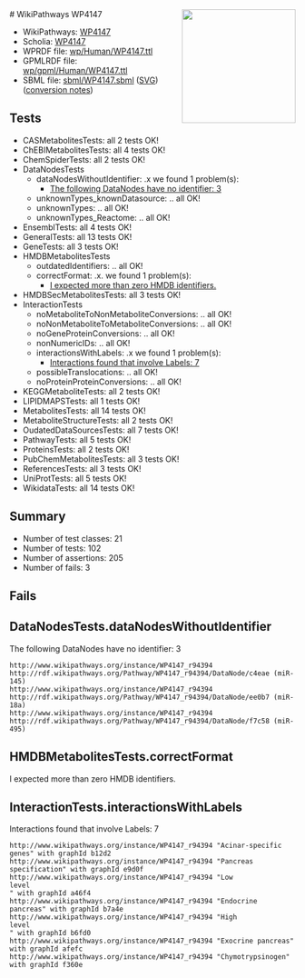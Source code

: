 <img style="float: right; width: 200px" src="../logo.png" />
# WikiPathways WP4147

* WikiPathways: [WP4147](https://identifiers.org/wikipathways:WP4147)
* Scholia: [WP4147](https://scholia.toolforge.org/wikipathways/WP4147)
* WPRDF file: [wp/Human/WP4147.ttl](../wp/Human/WP4147.ttl)
* GPMLRDF file: [wp/gpml/Human/WP4147.ttl](../wp/gpml/Human/WP4147.ttl)
* SBML file: [sbml/WP4147.sbml](../sbml/WP4147.sbml) ([SVG](../sbml/WP4147.svg)) ([conversion notes](../sbml/WP4147.txt))

## Tests
* CASMetabolitesTests: all 2 tests OK!
* ChEBIMetabolitesTests: all 4 tests OK!
* ChemSpiderTests: all 2 tests OK!
* DataNodesTests
    * dataNodesWithoutIdentifier: .x we found 1 problem(s):
        * [The following DataNodes have no identifier: 3](#d2d32fa2)
    * unknownTypes_knownDatasource: .. all OK!
    * unknownTypes: .. all OK!
    * unknownTypes_Reactome: .. all OK!
* EnsemblTests: all 4 tests OK!
* GeneralTests: all 13 tests OK!
* GeneTests: all 3 tests OK!
* HMDBMetabolitesTests
    * outdatedIdentifiers: .. all OK!
    * correctFormat: .x. we found 1 problem(s):
        * [I expected more than zero HMDB identifiers.](#ad154c1e)
* HMDBSecMetabolitesTests: all 3 tests OK!
* InteractionTests
    * noMetaboliteToNonMetaboliteConversions: .. all OK!
    * noNonMetaboliteToMetaboliteConversions: .. all OK!
    * noGeneProteinConversions: .. all OK!
    * nonNumericIDs: .. all OK!
    * interactionsWithLabels: .x we found 1 problem(s):
        * [Interactions found that involve Labels: 7](#630d267e)
    * possibleTranslocations: .. all OK!
    * noProteinProteinConversions: .. all OK!
* KEGGMetaboliteTests: all 2 tests OK!
* LIPIDMAPSTests: all 1 tests OK!
* MetabolitesTests: all 14 tests OK!
* MetaboliteStructureTests: all 2 tests OK!
* OudatedDataSourcesTests: all 7 tests OK!
* PathwayTests: all 5 tests OK!
* ProteinsTests: all 2 tests OK!
* PubChemMetabolitesTests: all 3 tests OK!
* ReferencesTests: all 3 tests OK!
* UniProtTests: all 5 tests OK!
* WikidataTests: all 14 tests OK!


## Summary

* Number of test classes: 21
* Number of tests: 102
* Number of assertions: 205
* Number of fails: 3

## Fails

<a name="d2d32fa2" />

## DataNodesTests.dataNodesWithoutIdentifier

The following DataNodes have no identifier: 3
```
http://www.wikipathways.org/instance/WP4147_r94394 http://rdf.wikipathways.org/Pathway/WP4147_r94394/DataNode/c4eae (miR-145)
http://www.wikipathways.org/instance/WP4147_r94394 http://rdf.wikipathways.org/Pathway/WP4147_r94394/DataNode/ee0b7 (miR-18a)
http://www.wikipathways.org/instance/WP4147_r94394 http://rdf.wikipathways.org/Pathway/WP4147_r94394/DataNode/f7c58 (miR-495)
```

<a name="ad154c1e" />

## HMDBMetabolitesTests.correctFormat

I expected more than zero HMDB identifiers.
<a name="630d267e" />

## InteractionTests.interactionsWithLabels

Interactions found that involve Labels: 7
```
http://www.wikipathways.org/instance/WP4147_r94394 "Acinar-specific genes" with graphId b12d2
http://www.wikipathways.org/instance/WP4147_r94394 "Pancreas specification" with graphId e9d0f
http://www.wikipathways.org/instance/WP4147_r94394 "Low
level
" with graphId a46f4
http://www.wikipathways.org/instance/WP4147_r94394 "Endocrine pancreas" with graphId b7a4e
http://www.wikipathways.org/instance/WP4147_r94394 "High 
level
" with graphId b6fd0
http://www.wikipathways.org/instance/WP4147_r94394 "Exocrine pancreas" with graphId afefc
http://www.wikipathways.org/instance/WP4147_r94394 "Chymotrypsinogen" with graphId f360e
```


